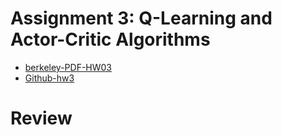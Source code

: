 
# Assignment 3:  Q-Learning and Actor-Critic Algorithms

- [berkeley-PDF-HW03](https://rail.eecs.berkeley.edu/deeprlcourse/deeprlcourse/static/homeworks/hw3.pdf)
- [Github-hw3](https://github.com/berkeleydeeprlcourse/homework_fall2023/blob/main/hw3/README.md)


# Review


